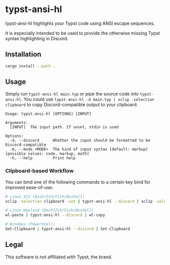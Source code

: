 # typst-ansi-hl
typst-ansi-hl highlights your Typst code using ANSI escape sequences.

It is especially intended to be used to provide the otherwise missing Typst syntax highlighting in Discord.

## Installation
```sh
cargo install --path .
```

## Usage
Simply run `typst-ansi-hl main.typ` or pipe the source code into `typst-ansi-hl`.
You could use `typst-ansi-hl -d main.typ | xclip -selection clipboard` to copy Discord-compatible output to your clipboard.

```
Usage: typst-ansi-hl [OPTIONS] [INPUT]

Arguments:
  [INPUT]  The input path. If unset, stdin is used

Options:
  -d, --discord      Whether the input should be formatted to be Discord-compatible
  -m, --mode <MODE>  The kind of input syntax [default: markup] [possible values: code, markup, math]
  -h, --help         Print help
```

### Clipboard-based Workflow
You can bind one of the following commands to a certain key bind for improved ease-of-use:
```sh
# Linux X11 (Bash/Zsh/Fish/Nushell)
xclip -selection clipboard -out | typst-ansi-hl --discord | xclip -selection clipboard -in

# Linux Wayland (Bash/Zsh/Fish/Nushell)
wl-paste | typst-ansi-hl --discord | wl-copy

# Windows (PowerShell)
Get-Clipboard | typst-ansi-hl --discord | Set-Clipboard
```

## Legal
This software is not affiliated with Typst, the brand.
